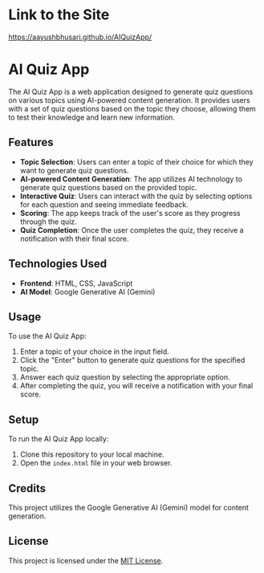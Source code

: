 # Link to the Site

https://aayushbhusari.github.io/AIQuizApp/

# AI Quiz App

The AI Quiz App is a web application designed to generate quiz questions on various topics using AI-powered content generation. It provides users with a set of quiz questions based on the topic they choose, allowing them to test their knowledge and learn new information.

## Features

- **Topic Selection**: Users can enter a topic of their choice for which they want to generate quiz questions.
- **AI-powered Content Generation**: The app utilizes AI technology to generate quiz questions based on the provided topic.
- **Interactive Quiz**: Users can interact with the quiz by selecting options for each question and seeing immediate feedback.
- **Scoring**: The app keeps track of the user's score as they progress through the quiz.
- **Quiz Completion**: Once the user completes the quiz, they receive a notification with their final score.

## Technologies Used

- **Frontend**: HTML, CSS, JavaScript
- **AI Model**: Google Generative AI (Gemini)

## Usage

To use the AI Quiz App:

1. Enter a topic of your choice in the input field.
2. Click the "Enter" button to generate quiz questions for the specified topic.
3. Answer each quiz question by selecting the appropriate option.
4. After completing the quiz, you will receive a notification with your final score.

## Setup

To run the AI Quiz App locally:

1. Clone this repository to your local machine.
2. Open the `index.html` file in your web browser.

## Credits

This project utilizes the Google Generative AI (Gemini) model for content generation.

## License

This project is licensed under the [MIT License](LICENSE).
